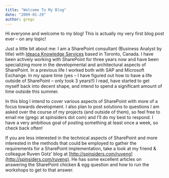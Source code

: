 ```yaml
---
title: "Welcome To My Blog"
date: "2009-01-29"
author: gregc
---
```


Hi everyone and welcome to my blog! This is actually my very first blog post ever – on any topic!

Just a little bit about me: I am a SharePoint consultant (Business Analyst by title) with [Ideaca Knowledge Services](http://www.ideaca.com) based in Toronto, Canada. I have been actively working with SharePoint for three years now and have been specializing more in the developmental and architectural aspects of SharePoint. In a previous life I worked both with SAP and Microsoft Exchange. In my spare time (yes – I have figured out how to have a life outside of SharePoint – only took 3 years!!) I read, have started to get myself back into decent shape, and intend to spend a significant amount of time outside this summer.

In this blog I intend to cover various aspects of SharePoint with more of a focus towards development. I also plan to post solutions to questions I am asked over the course of my projects (and outside of them), so feel free to email me (gregc at spinsiders dot com) and I’ll do my best to respond. I have a very ambitious goal of posting something at least once a week, so check back often!

If you are less interested in the technical aspects of SharePoint and more interested in the methods that could be employed to gather the requirements for a SharePoint implementation, take a look at my friend & colleague Ruven Gotz’ blog at [http://spinsiders.com/ruveng](http://spinsiders.com/ruveng). He has some excellent articles on answering the SharePoint chicken & egg question and how to run the workshops to get to that answer.

